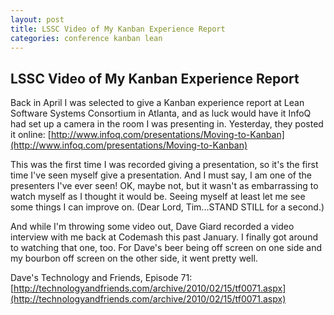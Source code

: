 ```yaml
---
layout: post
title: LSSC Video of My Kanban Experience Report
categories: conference kanban lean
---
```

## LSSC Video of My Kanban Experience Report

Back in April I was selected to give a Kanban experience report at Lean Software Systems Consortium in Atlanta, and as luck would have it InfoQ had set up a camera in the room I was presenting in. Yesterday, they posted it online: [http://www.infoq.com/presentations/Moving-to-Kanban](http://www.infoq.com/presentations/Moving-to-Kanban)

This was the first time I was recorded giving a presentation, so it's the first time I've seen myself give a presentation. And I must say, I am one of the presenters I've ever seen! OK, maybe not, but it wasn't as embarrassing to watch myself as I thought it would be. Seeing myself at least let me see some things I can improve on. (Dear Lord, Tim...STAND STILL for a second.)

And while I'm throwing some video out, Dave Giard recorded a video interview with me back at Codemash this past January. I finally got around to watching that one, too. For Dave's beer being off screen on one side and my bourbon off screen on the other side, it went pretty well.

Dave's Technology and Friends, Episode 71: [http://technologyandfriends.com/archive/2010/02/15/tf0071.aspx](http://technologyandfriends.com/archive/2010/02/15/tf0071.aspx)
